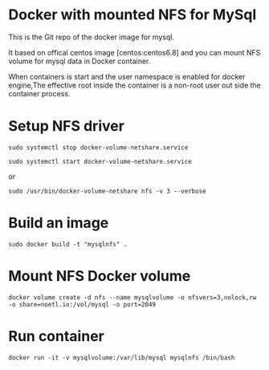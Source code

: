 # Docker with mounted NFS for MySql

This is the Git repo of the docker image for mysql.

It based on offical centos image [centos:centos6.8] and you can mount NFS volume for mysql data in Docker container.

When containers is start and the user namespace is enabled for docker engine,The effective root inside the container is a non-root user out side the container process.
  
 
# Setup NFS driver 

`sudo systemctl stop docker-volume-netshare.service`

`sudo systemctl start docker-volume-netshare.service`

or

`sudo /usr/bin/docker-volume-netshare nfs -v 3 --verbose`
  
# Build an image

`sudo docker build -t "mysqlnfs" .`
  
# Mount NFS Docker volume

`docker volume create -d nfs --name mysqlvolume -o nfsvers=3,nolock,rw -o share=noetl.io:/vol/mysql -o port=2049`
 
# Run container

`docker run -it -v mysqlvolume:/var/lib/mysql mysqlnfs /bin/bash`

